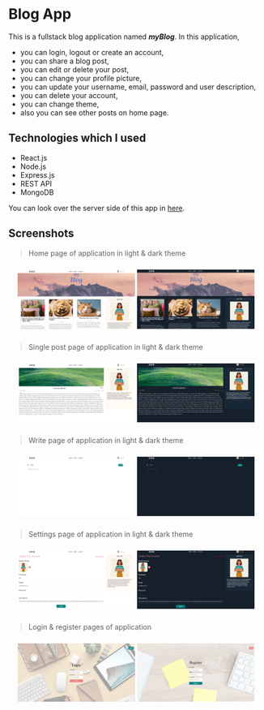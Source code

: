 # Blog App

This is a fullstack blog application named ***myBlog***. In this application,
- you can login, logout or create an account,
- you can share a blog post,
- you can edit or delete your post,
- you can change your profile picture,
- you can update your username, email, password and user description,
- you can delete your account,
- you can change theme,
- also you can see other posts on home page.

## Technologies which I used

- React.js
- Node.js
- Express.js
- REST API
- MongoDB

You can look over the server side of this app in [here](https://github.com/eneskaya12/blog-app-api).

## Screenshots

> Home page of application in light & dark theme

<p align="center" style="padding: 10px">
<img alt="" src="./public/assets/ss/homeLight.png" width="48%">
<img alt="" src="./public/assets/ss/homeDark.png" width="48%">

> Single post page of application in light & dark theme

<p align="center" style="padding: 10px">
<img alt="" src="./public/assets/ss/postLight.png" width="48%">
<img alt="" src="./public/assets/ss/postDark.png" width="48%">

> Write page of application in light & dark theme

<p align="center" style="padding: 10px">
<img alt="" src="./public/assets/ss/writeLight.png" width="48%">
<img alt="" src="./public/assets/ss/writeDark.png" width="48%">

> Settings page of application in light & dark theme

<p align="center" style="padding: 10px">
<img alt="" src="./public/assets/ss/settingsLight.png" width="48%">
<img alt="" src="./public/assets/ss/settingsDark.png" width="48%">

> Login & register pages of application

<p align="center" style="padding: 10px">
<img alt="" src="./public/assets/ss/login.png" width="48%">
<img alt="" src="./public/assets/ss/register.png" width="48%">